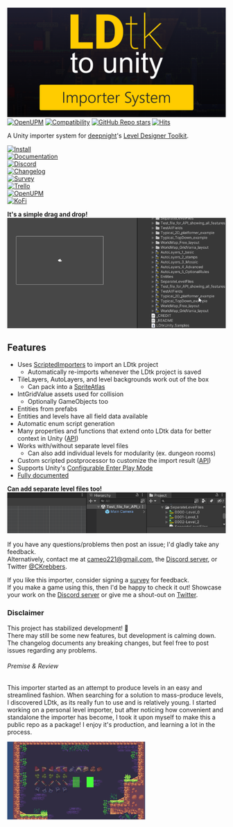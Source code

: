 ![LDtkToUnity](DocFX/images/img_logo_GitHub.png)  
[![OpenUPM](https://img.shields.io/npm/v/com.cammin.ldtkunity?label=openupm&registry_uri=https://package.openupm.com)](https://openupm.com/packages/com.cammin.ldtkunity/)
[![Compatibility](https://img.shields.io/badge/-2019.3+-11191F?logo=Unity)](https://unity3d.com/get-unity/download/archive)
[![GitHub Repo stars](https://img.shields.io/github/stars/Cammin/LDtkUnity?color=%23dca&label=%E2%AD%90)](https://github.com/Cammin/LDtkToUnity)
[![Hits](https://hits.seeyoufarm.com/api/count/incr/badge.svg?url=https%3A%2F%2Fgithub.com%2FCammin%2FLDtkToUnity&count_bg=%2379C83D&title_bg=%23555555&icon=&icon_color=%23E7E7E7&title=views&edge_flat=false)](https://hits.seeyoufarm.com)

A Unity importer system for [deepnight](https://deepnight.net/)'s [Level Designer Toolkit](https://ldtk.io/).


[![Install](https://img.shields.io/badge/📁%20Install-7393B3?style=for-the-badge)](https://cammin.github.io/LDtkToUnity/documentation/Installation/topic_Install.html)  
[![Documentation](https://img.shields.io/badge/📚%20Documentation-FFCE00?style=for-the-badge)](https://cammin.github.io/LDtkToUnity/)  
[![Discord](https://img.shields.io/badge/Discord-7789FF?style=for-the-badge&logo=Discord)](https://discord.gg/7RPGAW9dJx)  
[![Changelog](https://img.shields.io/badge/✨%20Changelog-3a3b3c?style=for-the-badge)](Assets/LDtkUnity/CHANGELOG.md)  
[![Survey](https://img.shields.io/badge/📝%20Provide%20Feedback-7520B9?style=for-the-badge&logo)](https://forms.gle/a7iRkuBFxpgZpwRd8)  
[![Trello](https://img.shields.io/badge/Project%20Tracking-blue?style=for-the-badge&logo=Trello)](https://trello.com/b/YPgO5283)  
[![OpenUPM](https://img.shields.io/badge/📦%20OpenUPM%20Page-3068E5?style=for-the-badge)](https://openupm.com/packages/com.cammin.ldtkunity/)  
[![KoFi](https://img.shields.io/badge/Donate-a73b38?style=for-the-badge&logo=Ko-fi)](https://ko-fi.com/cammin41357)

**It's a simple drag and drop!**  
![DragNDrop](DocFX/images/gif_DragNDrop.gif)


## Features  
- Uses [ScriptedImporters](https://docs.unity3d.com/Manual/ScriptedImporters.html) to import an LDtk project
  - Automatically re-imports whenever the LDtk project is saved
- TileLayers, AutoLayers, and level backgrounds work out of the box
  - Can pack into a [SpriteAtlas](https://docs.unity3d.com/Manual/class-SpriteAtlas.html)
- IntGridValue assets used for collision
  - Optionally GameObjects too
- Entities from prefabs
- Entities and levels have all field data available
- Automatic enum script generation
- Many properties and functions that extend onto LDtk data for better context in Unity ([API](https://cammin.github.io/LDtkToUnity/api/LDtkUnity.html))
- Works with/without separate level files
  - Can also add individual levels for modularity (ex. dungeon rooms)
- Custom scripted postprocessor to customize the import result ([API](https://cammin.github.io/LDtkToUnity/documentation/Topics/topic_CustomImporting.html))
- Supports Unity's [Configurable Enter Play Mode](https://docs.unity3d.com/Manual/ConfigurableEnterPlayMode.html)  
- [Fully documented](https://cammin.github.io/LDtkToUnity/)

**Can add separate level files too!**  
![Drag-N-Drop](DocFX/images/gif_DragNDropLevel.gif)

If you have any questions/problems then post an issue; I'd gladly take any feedback.  
Alternatively, contact me at cameo221@gmail.com, the [Discord server](https://discord.gg/7RPGAW9dJx), or Twitter [@CKrebbers](https://twitter.com/CKrebbers).  

If you like this importer, consider signing a [survey](https://forms.gle/a7iRkuBFxpgZpwRd8) for feedback.  
If you make a game using this, then I'd be happy to check it out! Showcase your work on the [Discord server](https://discord.gg/7RPGAW9dJx) or give me a shout-out on [Twitter](https://twitter.com/CKrebbers).

### Disclaimer
This project has stabilized development! :tada:  
There may still be some new features, but development is calming down.  
The changelog documents any breaking changes, but feel free to post issues regarding any problems.

###### Premise & Review
This importer started as an attempt to produce levels in an easy and streamlined fashion.
When searching for a solution to mass-produce levels, I discovered LDtk, as its really fun to use and is relatively young. 
I started working on a personal level importer, but after noticing how convenient and standalone the importer has become, I took it upon myself to make this a public repo as a package!
I enjoy it's production, and learning a lot in the process.

<!-- 
**Entities have scene drawers like in LDtk!**  
![Scene](DocFX/images/img_Unity_SceneDrawers.png)
-->

![Opacity](DocFX/images/gif_LDtkUnityOpacity.gif)  
